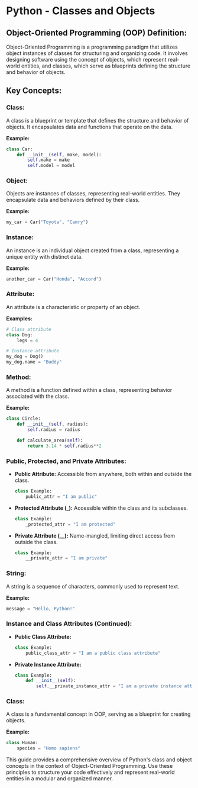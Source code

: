 # Python - Classes and Objects

## Object-Oriented Programming (OOP) Definition:
Object-Oriented Programming is a programming paradigm that utilizes object instances of classes for structuring and organizing code. It involves designing software using the concept of objects, which represent real-world entities, and classes, which serve as blueprints defining the structure and behavior of objects.

## Key Concepts:

### Class:
A class is a blueprint or template that defines the structure and behavior of objects. It encapsulates data and functions that operate on the data.

**Example:**
```python
class Car:
    def __init__(self, make, model):
        self.make = make
        self.model = model
```

### Object:
Objects are instances of classes, representing real-world entities. They encapsulate data and behaviors defined by their class.

**Example:**
```python
my_car = Car("Toyota", "Camry")
```

### Instance:
An instance is an individual object created from a class, representing a unique entity with distinct data.

**Example:**
```python
another_car = Car("Honda", "Accord")
```

### Attribute:
An attribute is a characteristic or property of an object.

**Examples:**
```python
# Class attribute
class Dog:
    legs = 4

# Instance attribute
my_dog = Dog()
my_dog.name = "Buddy"
```

### Method:
A method is a function defined within a class, representing behavior associated with the class.

**Example:**
```python
class Circle:
    def __init__(self, radius):
        self.radius = radius

    def calculate_area(self):
        return 3.14 * self.radius**2
```

### Public, Protected, and Private Attributes:
- **Public Attribute:** Accessible from anywhere, both within and outside the class.
  ```python
  class Example:
      public_attr = "I am public"
  ```

- **Protected Attribute (_):** Accessible within the class and its subclasses.
  ```python
  class Example:
      _protected_attr = "I am protected"
  ```

- **Private Attribute (__):** Name-mangled, limiting direct access from outside the class.
  ```python
  class Example:
      __private_attr = "I am private"
  ```

### String:
A string is a sequence of characters, commonly used to represent text.

**Example:**
```python
message = "Hello, Python!"
```

### Instance and Class Attributes (Continued):
- **Public Class Attribute:**
  ```python
  class Example:
      public_class_attr = "I am a public class attribute"
  ```

- **Private Instance Attribute:**
  ```python
  class Example:
      def __init__(self):
          self.__private_instance_attr = "I am a private instance attribute"
  ```

### Class:
A class is a fundamental concept in OOP, serving as a blueprint for creating objects.

**Example:**
```python
class Human:
    species = "Homo sapiens"
```

This guide provides a comprehensive overview of Python's class and object concepts in the context of Object-Oriented Programming. Use these principles to structure your code effectively and represent real-world entities in a modular and organized manner.
